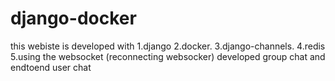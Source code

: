 # django-docker
this webiste is developed with
1.django
2.docker.
3.django-channels.
4.redis
5.using the websocket (reconnecting websocker)
developed group chat and endtoend user chat
